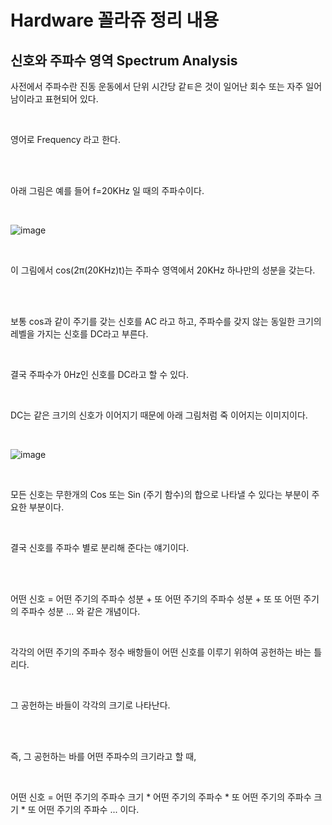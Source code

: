 # Hardware 꼴라쥬 정리 내용

## 신호와 주파수 영역 Spectrum Analysis

사전에서 주파수란 진동 운동에서 단위 시간당 같ㅌ은 것이 일어난 회수 또는 자주 일어남이라고 표현되어 있다.

<br>

영어로 Frequency 라고 한다.

<br>

<br>

아래 그림은 예를 들어 f=20KHz 일 때의 주파수이다.

<br>

![image](https://github.com/JeHeeYu/Book-Reviews/assets/87363461/9e48e049-5530-4939-8e3a-21ad576c6ed2)

<br>

이 그림에서 cos(2π(20KHz)t)는 주파수 영역에서 20KHz 하나만의 성분을 갖는다.

<br>

<br>

보통 cos과 같이 주기를 갖는 신호를 AC 라고 하고, 주파수를 갖지 않는 동일한 크기의 레벨을 가지는 신호를 DC라고 부른다.

<br>

결국 주파수가 0Hz인 신호를 DC라고 할 수 있다.

<br>

DC는 같은 크기의 신호가 이어지기 때문에 아래 그림처럼 죽 이어지는 이미지이다.

<br>

![image](https://github.com/JeHeeYu/Book-Reviews/assets/87363461/7fb23436-abcc-4bbc-8dda-7a7b15ad5283)

<br>

모든 신호는 무한개의 Cos 또는 Sin (주기 함수)의 합으로 나타낼 수 있다는 부분이 주요한 부분이다.

<br>

결국 신호를 주파수 별로 분리해 준다는 얘기이다.

<br>

<br>

어떤 신호 = 어떤 주기의 주파수 성분 + 또 어떤 주기의 주파수 성분 + 또 또 어떤 주기의 주파수 성분 ... 와 같은 개념이다.

<br>

각각의 어떤 주기의 주파수 정수 배항들이 어떤 신호를 이루기 위하여 공헌하는 바는 틀리다.

<br>

그 공헌하는 바들이 각각의 크기로 나타난다.

<br>

<br>

즉, 그 공헌하는 바를 어떤 주파수의 크기라고 할 때,

<br>

어떤 신호 = 어떤 주기의 주파수 크기 * 어떤 주기의 주파수 * 또 어떤 주기의 주파수 크기 * 또 어떤 주기의 주파수 ... 이다.

<br>
